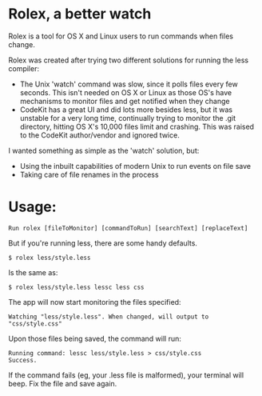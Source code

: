 # Rolex, a better watch

Rolex is a tool for OS X and Linux users to run commands when files change.

Rolex was created after trying two different solutions for running the less compiler:

 - The Unix 'watch' command was slow, since it polls files every few seconds. This isn't needed on OS X or Linux as those OS's have mechanisms to monitor files and get notified when they change
 - CodeKit has a great UI and did lots more besides less, but it was unstable for a very long time, continually trying to monitor the .git directory, hitting OS X's 10,000 files limit and crashing. This was raised to the CodeKit author/vendor and ignored twice.

I wanted something as simple as the 'watch' solution, but:

 - Using the inbuilt capabilities of modern Unix to run events on file save
 - Taking care of file renames in the process

# Usage:

    Run rolex [fileToMonitor] [commandToRun] [searchText] [replaceText]

But if you're running less, there are some handy defaults.

    $ rolex less/style.less

Is the same as:

    $ rolex less/style.less lessc less css

The app will now start monitoring the files specified:

    Watching "less/style.less". When changed, will output to "css/style.css"

Upon those files being saved, the command will run:

    Running command: lessc less/style.less > css/style.css
    Success.

If the command fails (eg, your .less file is malformed), your terminal will beep. Fix the file and save again.